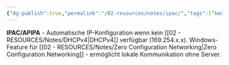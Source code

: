 ```yaml
---
{"dg-publish":true,"permalink":"/02-resources/notes/ipac/","tags":["konfiguration/automatisch","informatik/betriebssystem/windows/fallback"],"noteIcon":"","updated":"2025-09-15T15:52:56.105+02:00"}
---
```



**IPAC/APIPA** - Automatische IP-Konfiguration wenn kein [[02 - RESOURCES/Notes/DHCPv4\|DHCPv4]] verfügbar (169.254.x.x).
Windows-Feature für [[02 - RESOURCES/Notes/Zero Configuration Networking\|Zero Configuration Networking]] - ermöglicht lokale Kommunikation ohne Server.
